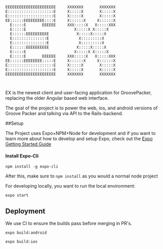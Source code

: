 ```
                                                
                                                
EEEEEEEEEEEEEEEEEEEEEE     XXXXXXX       XXXXXXX
E::::::::::::::::::::E     X:::::X       X:::::X
E::::::::::::::::::::E     X:::::X       X:::::X
EE::::::EEEEEEEEE::::E     X::::::X     X::::::X
  E:::::E       EEEEEE     XXX:::::X   X:::::XXX
  E:::::E                     X:::::X X:::::X   
  E::::::EEEEEEEEEE            X:::::X:::::X    
  E:::::::::::::::E             X:::::::::X     
  E:::::::::::::::E             X:::::::::X     
  E::::::EEEEEEEEEE            X:::::X:::::X    
  E:::::E                     X:::::X X:::::X   
  E:::::E       EEEEEE     XXX:::::X   X:::::XXX
EE::::::EEEEEEEE:::::E     X::::::X     X::::::X
E::::::::::::::::::::E     X:::::X       X:::::X
E::::::::::::::::::::E     X:::::X       X:::::X
EEEEEEEEEEEEEEEEEEEEEE     XXXXXXX       XXXXXXX
                                             
                                                
```

EX is the newest client and user-facing application for GroovePacker, replacing the
older Angular based web interface.

The goal of the project is to power the web, ios, and android versions of Groove Packer
and talking via API to the Rails-backend.

##Setup

The Project uses Expo+NPM+Node for development
and if you want to learn more about how to develop
and setup Expo, check out the [Expo Getting Started Guide](https://docs.expo.dev/index.html)
#### Install Expo-Cli
 
`npm install -g expo-cli`

After this, make sure to `npm install` as you would
a normal node project

For developing locally, you want to run the local
environment:

`expo start`

## Deployment

We use CI to ensure the builds pass before merging in PR's.

`expo build:android`

`expo build:ios`
